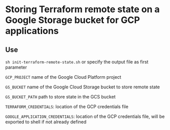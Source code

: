 # Storing Terraform remote state on a Google Storage bucket for GCP applications

## Use
`sh init-terraform-remote-state.sh` or specify the output file as first parameter

`GCP_PROJECT` name of the Google Cloud Platform project

`GS_BUCKET` name of the Google Cloud Storage bucket to store remote state

`GS_BUCKET_PATH` path to store state in the GCS bucket

`TERRAFORM_CREDENTIALS`: location of the GCP credentials file

`GOOGLE_APPLICATION_CREDENTIALS`: location of the GCP credentials file, will be exported to shell if not already defined
